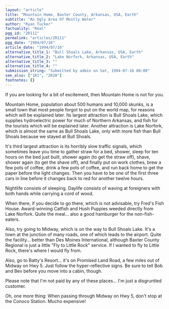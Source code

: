 ```yaml
---
layout: "article"
title: "Mountain Home, Baxter County, Arkansas, USA, Earth"
subtitle: "An Ugly Area Of Mostly Water"
author: "Ryan Tucker"
factuality: "Real"
pgg_id: "2R111"
permalink: "articles/2R111"
pgg_date: "1994/07/16"
article_date: "1994/07/16"
alternative_title_1: "Bull Shoals Lake, Arkansas, USA, Earth"
alternative_title_2: "Lake Norfork, Arkansas, USA, Earth"
alternative_title_3: ""
alternative_title_4: ""
submission_string: "Submitted by admin on Sat, 1994-07-16 00:00"
see_also: ["1R1", "2R20"]
footnotes: {}
---
```

<div>
<p>If you are looking for a bit of excitement, then Mountain Home is not for you.</p>
<p>Mountain Home, population about 500 humans and 10,000 skunks, is a small town that most people forgot to put on the world map, for reasons which will be explained later. Its largest attraction is Bull Shoals Lake, which supplies hydroelectric power for much of Northern Arkansas, and fish for the tourists which will be explained later. Another attraction is Lake Norfork, which is almost the same as Bull Shoals Lake, only with more fish than Bull Shoals because we stayed at Bull Shoals.</p>
<p>It's third largest attraction is its horribly slow traffic signals, which sometimes leave you time to gather straw for a bed, shower, sleep for ten hours on the bed just built, shower again (to get the straw off), shave, shower again (to get the shave off), and finally put on work clothes, brew a few pots of coffee, drink a few pots of coffee, and run back home to get the paper before the light changes. Then you have to be one of the first three cars in line before it changes back to red for another twelve hours.</p>
<p>Nightlife consists of sleeping. Daylife consists of waving at foreigners with both hands while carrying a cord of wood.</p>
<p>When there, if you decide to go there, which is not advisable, try Fred's Fish House. Award-winning Catfish and Hush Puppies weeded directly from Lake Norfork. Quite the meal... also a good hamburger for the non-fish- eaters.</p>
<p>Also, try going to Midway, which is on the way to Bull Shoals Lake. It's a town at the junction of many roads, one of which leads to the airport. Quite the facility... better than Des Moines International, although Baxter County Regional is just a little "Fly to Little Rock" service. If I wanted to fly to Little Rock, there's where I would fly from.</p>
<p>Also, go to Batty's Resort... it's on Promised Land Road, a few miles out of Midway on Hwy 5. Just follow the hyper-reflective signs. Be sure to tell Bob and Bev before you move into a cabin, though.</p>
<p>Please note that I'm not paid by any of these places... I'm just a disgruntled customer.</p>
<p>Oh, one more thing: When passing through Midway on Hwy 5, don't stop at the Conoco Station. Mucho expensive!</p>
</div>
